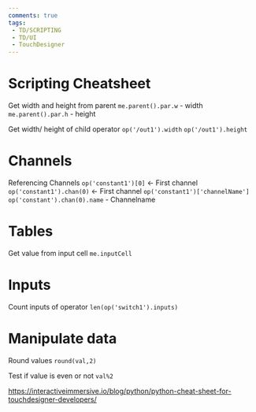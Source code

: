 ```yaml
---
comments: true
tags:
 - TD/SCRIPTING
 - TD/UI
 - TouchDesigner
---
```


# Scripting Cheatsheet

Get width and height from parent
`me.parent().par.w` - width
`me.parent().par.h` - height

Get width/ height of child operator
`op('/out1').width`
`op('/out1').height`

# Channels
Referencing Channels
`op('constant1')[0]` <- First channel 
`op('constant1').chan(0)` <- First channel
`op('constant1')['channelName']`
`op('constant').chan(0).name` - Channelname

# Tables

Get value from input cell
`me.inputCell`

# Inputs
Count inputs of operator
`len(op('switch1').inputs)`

# Manipulate data

Round values `round(val,2)`

Test if value is even or not `val%2`


https://interactiveimmersive.io/blog/python/python-cheat-sheet-for-touchdesigner-developers/
